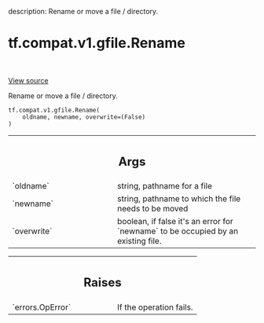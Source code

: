 description: Rename or move a file / directory.

<div itemscope itemtype="http://developers.google.com/ReferenceObject">
<meta itemprop="name" content="tf.compat.v1.gfile.Rename" />
<meta itemprop="path" content="Stable" />
</div>

# tf.compat.v1.gfile.Rename

<!-- Insert buttons and diff -->

<table class="tfo-notebook-buttons tfo-api nocontent" align="left">

</table>

<a target="_blank" href="/code/stable/tensorflow/python/lib/io/file_io.py">View source</a>



Rename or move a file / directory.

<pre class="devsite-click-to-copy prettyprint lang-py tfo-signature-link">
<code>tf.compat.v1.gfile.Rename(
    oldname, newname, overwrite=(False)
)
</code></pre>



<!-- Placeholder for "Used in" -->


<!-- Tabular view -->
 <table class="responsive fixed orange">
<colgroup><col width="214px"><col></colgroup>
<tr><th colspan="2"><h2 class="add-link">Args</h2></th></tr>

<tr>
<td>
`oldname`
</td>
<td>
string, pathname for a file
</td>
</tr><tr>
<td>
`newname`
</td>
<td>
string, pathname to which the file needs to be moved
</td>
</tr><tr>
<td>
`overwrite`
</td>
<td>
boolean, if false it's an error for `newname` to be occupied by
an existing file.
</td>
</tr>
</table>



<!-- Tabular view -->
 <table class="responsive fixed orange">
<colgroup><col width="214px"><col></colgroup>
<tr><th colspan="2"><h2 class="add-link">Raises</h2></th></tr>

<tr>
<td>
`errors.OpError`
</td>
<td>
If the operation fails.
</td>
</tr>
</table>

